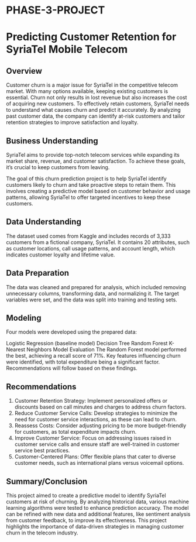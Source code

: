 # PHASE-3-PROJECT

# Predicting Customer Retention for SyriaTel Mobile Telecom

## Overview
Customer churn is a major issue for SyriaTel in the competitive telecom market. With many options available, keeping existing customers is essential. Churn not only results in lost revenue but also increases the cost of acquiring new customers. To effectively retain customers, SyriaTel needs to understand what causes churn and predict it accurately. By analyzing past customer data, the company can identify at-risk customers and tailor retention strategies to improve satisfaction and loyalty.

## Business Understanding
SyriaTel aims to provide top-notch telecom services while expanding its market share, revenue, and customer satisfaction. To achieve these goals, it’s crucial to keep customers from leaving.

The goal of this churn prediction project is to help SyriaTel identify customers likely to churn and take proactive steps to retain them. This involves creating a predictive model based on customer behavior and usage patterns, allowing SyriaTel to offer targeted incentives to keep these customers.

## Data Understanding
The dataset used comes from Kaggle and includes records of 3,333 customers from a fictional company, SyriaTel. It contains 20 attributes, such as customer locations, call usage patterns, and account length, which indicates customer loyalty and lifetime value.

## Data Preparation
The data was cleaned and prepared for analysis, which included removing unnecessary columns, transforming data, and normalizing it. The target variables were set, and the data was split into training and testing sets.

## Modeling
Four models were developed using the prepared data:

Logistic Regression (baseline model)
Decision Tree
Random Forest
K-Nearest Neighbors
Model Evaluation
The Random Forest model performed the best, achieving a recall score of 71%. Key features influencing churn were identified, with total expenditure being a significant factor. Recommendations will follow based on these findings.

## Recommendations

1. Customer Retention Strategy: Implement personalized offers or discounts based on call minutes and charges to address churn factors.
2. Reduce Customer Service Calls: Develop strategies to minimize the need for customer service interactions, as these can lead to churn.
3. Reassess Costs: Consider adjusting pricing to be more budget-friendly for customers, as total expenditure impacts churn.
4. Improve Customer Service: Focus on addressing issues raised in customer service calls and ensure staff are well-trained in customer service best practices.
5. Customer-Centered Plans: Offer flexible plans that cater to diverse customer needs, such as international plans versus voicemail options.

## Summary/Conclusion
This project aimed to create a predictive model to identify SyriaTel customers at risk of churning. By analyzing historical data, various machine learning algorithms were tested to enhance prediction accuracy. The model can be refined with new data and additional features, like sentiment analysis from customer feedback, to improve its effectiveness. This project highlights the importance of data-driven strategies in managing customer churn in the telecom industry.
